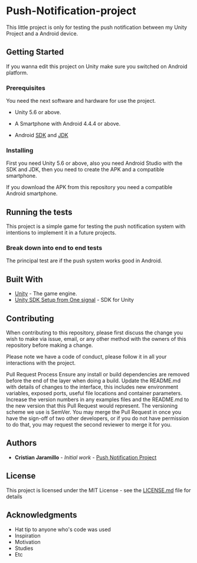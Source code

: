 # Push-Notification-project

This little project is only for testing the push notification between my Unity Project and a Android device.

## Getting Started

If you wanna edit this project on Unity make sure you switched on Android platform. 

### Prerequisites

You need the next software and hardware for use the project.

* Unity 5.6 or above.

* A Smartphone with Android 4.4.4 or above.

* Android [SDK](https://developer.android.com/studio/index.html) and [JDK](http://www.oracle.com/technetwork/java/javase/downloads/jdk8-downloads-2133151.html)

### Installing

First you need Unity 5.6 or above, also you need Android Studio with the SDK and JDK, then you need to create the APK and a compatible smartphone.

If you download the APK from this repository you need a compatible Android smartphone.

## Running the tests

This project is a simple game for testing the push notification system with intentions to implement it in a future projects.

### Break down into end to end tests

The principal test are if the push system works good in Android.

## Built With

* [Unity](https://unity3d.com/es) - The game engine.
* [Unity SDK Setup from One signal](https://documentation.onesignal.com/docs/unity-sdk-setup) - SDK for Unity

## Contributing

When contributing to this repository, please first discuss the change you wish to make via issue, email, or any other method with the owners of this repository before making a change.

Please note we have a code of conduct, please follow it in all your interactions with the project.

Pull Request Process
Ensure any install or build dependencies are removed before the end of the layer when doing a build.
Update the README.md with details of changes to the interface, this includes new environment variables, exposed ports, useful file locations and container parameters.
Increase the version numbers in any examples files and the README.md to the new version that this Pull Request would represent. The versioning scheme we use is SemVer.
You may merge the Pull Request in once you have the sign-off of two other developers, or if you do not have permission to do that, you may request the second reviewer to merge it for you.
 
## Authors

* **Cristian Jaramillo** - *Initial work* - [Push Notification Project](https://github.com/CDJaramillo/Push-Notification-Project)

## License

This project is licensed under the MIT License - see the [LICENSE.md](LICENSE.md) file for details

## Acknowledgments

* Hat tip to anyone who's code was used
* Inspiration
* Motivation
* Studies
* Etc
